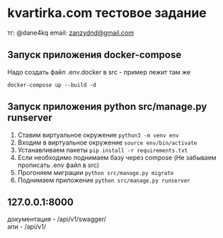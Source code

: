 # kvartirka.com тестовое задание

тг: @dane4kq email: zanzydnd@gmail.com

## Запуск приложения docker-compose

Надо создать файл .env.docker в src - пример лежит там же

``
docker-compose up --build -d
``

## Запуск приложения python src/manage.py runserver

1. Ставим виртуальное окружение `python3 -m venv env`
2. Входим в виртуальное окружение `source env/bin/activate`
3. Устанавливаем пакеты `pip install -r requirements.txt`
4. Если необходимо поднимаем базу через compose (Не забываем прописать .env файл в src)
5. Прогоняем миграции `python src/manage.py migrate`
6. Поднимаем приложение `python src/manage.py runserver`

## 127.0.0.1:8000

документация - /api/v1/swagger/ \
апи - /api/v1/